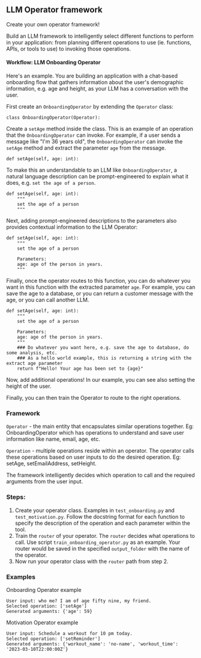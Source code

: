 ## LLM Operator framework 
Create your own operator framework! 

Build an LLM framework to intelligently select different functions to perform in your application: from planning different operations to use (ie. functions, APIs, or tools to use) to invoking those operations.

#### Workflow: LLM Onboarding Operator
Here's an example. You are building an application with a chat-based onboarding flow that gathers information about the user's demographic information, e.g. age and height, as your LLM has a conversation with the user.

First create an `OnboardingOperator` by extending the `Operator` class:
```
class OnboardingOperator(Operator):
```

Create a `setAge` method inside the class. This is an example of an operation that the `OnboardingOperator` can invoke. For example, if a user sends a message like "I'm 36 years old", the `OnboardingOperator` can invoke the `setAge` method and extract the parameter `age` from the message.
```
def setAge(self, age: int):
```

To make this an understandable to an LLM like `OnboardingOperator`, a natural language description can be prompt-engineered to explain what it does, e.g. `set the age of a person`.
```
def setAge(self, age: int):
    """
    set the age of a person
    """
```

Next, adding prompt-engineered descriptions to the parameters also provides contextual information to the LLM Operator:
```
def setAge(self, age: int):
    """
    set the age of a person
    
    Parameters:
    age: age of the person in years.
    """
```

Finally, once the operator routes to this function, you can do whatever you want in this function with the extracted parameter `age`. For example, you can save the age to a database, or you can return a customer message with the age, or you can call another LLM.
```
def setAge(self, age: int):
    """
    set the age of a person
    
    Parameters:
    age: age of the person in years.
    """
    ### Do whatever you want here, e.g. save the age to database, do some analysis, etc.
    ### As a hello world example, this is returning a string with the extract age parameter
    return f"Hello! Your age has been set to {age}"
```

Now, add additional operations! In our example, you can see also setting the height of the user. 

Finally, you can then train the Operator to route to the right operations.


### Framework

`Operator` - the main entity that encapsulates similar operations together.
Eg: OnboardingOperator which has operations to understand and save user information like name, email, age, etc.

`Operation` - multiple operations reside within an operator. The operator calls these operations based on user inputs to do the desired operation.
Eg: setAge, setEmailAddress, setHeight.

The framework intelligently decides which operation to call and the required arguments from the user input.

### Steps:

1. Create your operator class. Examples in `test_onboarding.py` and `test_motivation.py`. Follow the docstring format for each function to specify the description of the operation and each parameter within the tool.
2. Train the `router` of your operator. The `router` decides what operations to call. Use script `train_onboarding_operator.py` as an example. Your router would be saved in the specified `output_folder` with the name of the operator.
3. Now run your operator class with the `router` path from step 2.

### Examples
Onboarding Operator example

```
User input: who me? I am of age fifty nine, my friend.
Selected operation: ['setAge']
Generated arguments: {'age': 59}
```

Motivation Operator example

```
User input: Schedule a workout for 10 pm today.
Selected operation: ['setReminder']
Generated arguments: {'workout_name': 'no-name', 'workout_time': '2023-03-10T22:00:00Z'}
```
